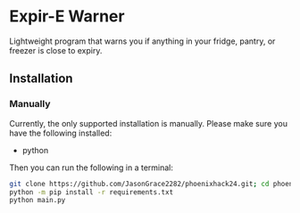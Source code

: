 # Expir-E Warner
Lightweight program that warns you if anything in your fridge, pantry, or freezer is close to expiry.


## Installation
### Manually
Currently, the only supported installation is manually.
Please make sure you have the following installed:

* python

Then you can run the following in a terminal:
```bash
git clone https://github.com/JasonGrace2282/phoenixhack24.git; cd phoenixhack24
python -m pip install -r requirements.txt
python main.py
```
